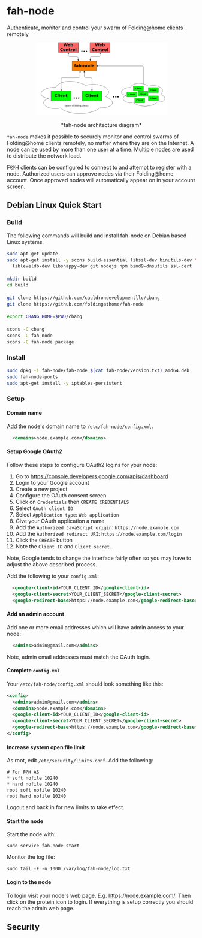 # fah-node
Authenticate, monitor and control your swarm of Folding@home clients remotely

<p align="center">
  <img src='docs/FAH_Node_Architecture.png' width='350'
    alt='fah-node architecture diagram'/>
  <p align="center">*fah-node architecture diagram*</p>
</p>

``fah-node`` makes it possible to securely monitor and control swarms of
Folding@home clients remotely, no matter where they are on the Internet.  A node
can be used by more than one user at a time.  Multiple nodes are used to
distribute the network load.

F@H clients can be configured to connect to and attempt to register with a node.
Authorized users can approve nodes via their Folding@home account.  Once
approved nodes will automatically appear on in your account screen.

## Debian Linux Quick Start

### Build
The following commands will build and install fah-node on Debian based Linux
systems.

```sh
sudo apt-get update
sudo apt-get install -y scons build-essential libssl-dev binutils-dev \
  libleveldb-dev libsnappy-dev git nodejs npm bind9-dnsutils ssl-cert

mkdir build
cd build

git clone https://github.com/cauldrondevelopmentllc/cbang
git clone https://github.com/foldingathome/fah-node

export CBANG_HOME=$PWD/cbang

scons -C cbang
scons -C fah-node
scons -C fah-node package
```

### Install

```sh
sudo dpkg -i fah-node/fah-node_$(cat fah-node/version.txt)_amd64.deb
sudo fah-node-ports
sudo apt-get install -y iptables-persistent
```

### Setup
#### Domain name
Add the node's domain name to ``/etc/fah-node/config.xml``.

```xml
  <domains>node.example.com</domains>
```

#### Setup Google OAuth2
Follow these steps to configure OAuth2 logins for your node:

 1. Go to https://console.developers.google.com/apis/dashboard
 1. Login to your Google account
 1. Create a new project
 1. Configure the OAuth consent screen
 1. Click on ``Credentials`` then ``CREATE CREDENTIALS``
 1. Select ``OAuth client ID``
 1. Select ``Application type``: ``Web application``
 1. Give your OAuth application a name
 1. Add the ``Authorized JavaScript origin``: ``https://node.example.com``
 1. Add the ``Authorized redirect URI``: ``https://node.example.com/login``
 1. Click the ``CREATE`` button
 1. Note the ``Client ID`` and ``Client secret``.

Note, Google tends to change the interface fairly often so you may have to
adjust the above described process.

Add the following to your ``config.xml``:

```xml
  <google-client-id>YOUR_CLIENT_ID</google-client-id>
  <google-client-secret>YOUR_CLIENT_SECRET</google-client-secret>
  <google-redirect-base>https://node.example.com</google-redirect-base>
```

#### Add an admin account

Add one or more email addresses which will have admin access to your node:

```xml
  <admins>admin@gmail.com</admins>
```

Note, admin email addresses must match the OAuth login.

#### Complete ``config.xml``
Your ``/etc/fah-node/config.xml`` should look something like this:

```xml
<config>
  <admins>admin@gmail.com</admins>
  <domains>node.example.com</domains>
  <google-client-id>YOUR_CLIENT_ID</google-client-id>
  <google-client-secret>YOUR_CLIENT_SECRET</google-client-secret>
  <google-redirect-base>https://node.example.com</google-redirect-base>
</config>
```

#### Increase system open file limit
As root, edit ``/etc/security/limits.conf``.  Add the following:

```
# For F@H AS
* soft nofile 10240
* hard nofile 10240
root soft nofile 10240
root hard nofile 10240
```

Logout and back in for new limits to take effect.

#### Start the node
Start the node with:

```
sudo service fah-node start
```

Monitor the log file:

```
sudo tail -F -n 1000 /var/log/fah-node/log.txt
```

#### Login to the node

To login visit your node's web page.  E.g. https://node.example.com/.  Then
click on the protein icon to login.  If everything is setup correctly you should
reach the admin web page.

## Security
